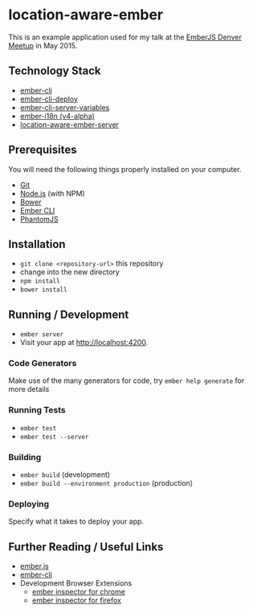 # location-aware-ember

This is an example application used for my talk at the [EmberJS Denver Meetup](http://www.meetup.com/Ember-js-Denver/) in May 2015.

## Technology Stack
* [ember-cli](http://www.ember-cli.com/)
* [ember-cli-deploy](https://github.com/ember-cli/ember-cli-deploy)
* [ember-cli-server-variables](https://github.com/blimmer/ember-cli-server-variables)
* [ember-i18n (v4-alpha)](https://github.com/jamesarosen/ember-i18n)
* [location-aware-ember-server](https://github.com/blimmer/location-aware-ember-server)

## Prerequisites

You will need the following things properly installed on your computer.

* [Git](http://git-scm.com/)
* [Node.js](http://nodejs.org/) (with NPM)
* [Bower](http://bower.io/)
* [Ember CLI](http://www.ember-cli.com/)
* [PhantomJS](http://phantomjs.org/)

## Installation

* `git clone <repository-url>` this repository
* change into the new directory
* `npm install`
* `bower install`

## Running / Development

* `ember server`
* Visit your app at [http://localhost:4200](http://localhost:4200).

### Code Generators

Make use of the many generators for code, try `ember help generate` for more details

### Running Tests

* `ember test`
* `ember test --server`

### Building

* `ember build` (development)
* `ember build --environment production` (production)

### Deploying

Specify what it takes to deploy your app.

## Further Reading / Useful Links

* [ember.js](http://emberjs.com/)
* [ember-cli](http://www.ember-cli.com/)
* Development Browser Extensions
  * [ember inspector for chrome](https://chrome.google.com/webstore/detail/ember-inspector/bmdblncegkenkacieihfhpjfppoconhi)
  * [ember inspector for firefox](https://addons.mozilla.org/en-US/firefox/addon/ember-inspector/)

